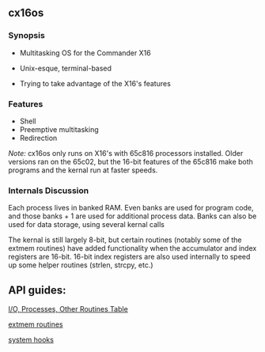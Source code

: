 
## cx16os

### Synopsis

- Multitasking OS for the Commander X16

 - Unix-esque, terminal-based
 - Trying to take advantage of the X16's features

### Features

- Shell
- Preemptive multitasking
- Redirection

*Note:* cx16os only runs on X16's with 65c816 processors installed. Older versions ran on the 65c02, but the 16-bit features of the 65c816 make both programs and the kernal run at faster speeds. 

### Internals Discussion

Each process lives in banked RAM. Even banks are used for program code, and those banks + 1 are used for additional process data. Banks can also be used for data storage, using several kernal calls

The kernal is still largely 8-bit, but certain routines (notably some of the extmem routines) have added functionality when the accumulator and index registers are 16-bit. 16-bit index registers are also used internally to speed up some helper routines (strlen, strcpy, etc.)

## API guides:

[I/O, Processes, Other Routines Table](routines.md)

[extmem routines](extmem.md)

[system hooks](system_hooks.md)

